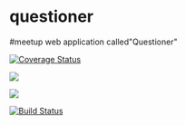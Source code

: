 # questioner
#meetup web application called"Questioner"

[![Coverage Status](https://coveralls.io/repos/github/EmyRukundo/questioner/badge.svg?branch=develop)](https://coveralls.io/github/EmyRukundo/questioner?branch=develop)


<a href="https://codeclimate.com/github/EmyRukundo/questioner/maintainability"><img src="https://api.codeclimate.com/v1/badges/aa215b279d54af5bd76c/maintainability" /></a>

<a href="https://codeclimate.com/github/EmyRukundo/questioner/test_coverage"><img src="https://api.codeclimate.com/v1/badges/aa215b279d54af5bd76c/test_coverage" /></a>

[![Build Status](https://travis-ci.org/EmyRukundo/questioner.svg?branch=develop)](https://travis-ci.org/EmyRukundo/questioner)
